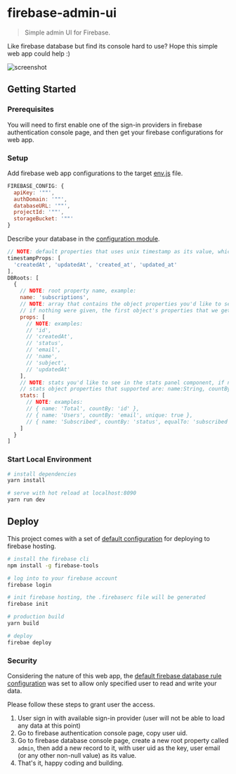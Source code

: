 # firebase-admin-ui
> Simple admin UI for Firebase.

Like firebase database but find its console hard to use? Hope this simple web app could help :)

![screenshot](https://user-images.githubusercontent.com/5327840/36336311-fb6461fe-13c9-11e8-98d3-6e7c943baa32.png)


## Getting Started

### Prerequisites

You will need to first enable one of the sign-in providers in firebase authentication console page, and then get your firebase configurations for web app.

### Setup

Add firebase web app configurations to the target [env.js](https://github.com/J1wu/firebase-admin-ui/tree/master/config) file.

```js
FIREBASE_CONFIG: {
  apiKey: '""',
  authDomain: '""',
  databaseURL: '""',
  projectId: '""',
  storageBucket: '""'
}
```

Describe your database in the [configuration module](https://github.com/J1wu/firebase-admin-ui/tree/master/config/firebase.js).

```js
// NOTE: default properties that uses unix timestamp as its value, which will be parsed into Datetime string on the page
timestampProps: [
  'createdAt', 'updatedAt', 'created_at', 'updated_at'
],
DBRoots: [
  {
    // NOTE: root property name, example:
    name: 'subscriptions',
    // NOTE: array that contains the object properties you'd like to see in the table component as the table header,
    // if nothing were given, the first object's properties that we get from this root will be used to set up table header.
    props: [
      // NOTE: examples:
      // 'id',
      // 'createdAt',
      // 'status',
      // 'email',
      // 'name',
      // 'subject',
      // 'updatedAt'
    ],
    // NOTE: stats you'd like to see in the stats panel component, if no stats were given, only the 'total' count (count by '.key') will be displayed.
    // stats object properties that supported are: name:String, countBy:String, unique:Boolean, equalTo:String
    stats: [
      // NOTE: examples:
      // { name: 'Total', countBy: 'id' },
      // { name: 'Users', countBy: 'email', unique: true },
      // { name: 'Subscribed', countBy: 'status', equalTo: 'subscribed' }
    ]
  }
]
```

### Start Local Environment

```sh
# install dependencies
yarn install

# serve with hot reload at localhost:8090
yarn run dev
```

## Deploy

This project comes with a set of [default configuration](https://github.com/J1wu/firebase-admin-ui/tree/master/firebase.json) for deploying to firebase hosting.

```sh
# install the firebase cli
npm install -g firebase-tools

# log into to your firebase account
firebase login

# init firebase hosting, the .firebaserc file will be generated
firebase init

# production build
yarn build

# deploy
firebae deploy
```

### Security

Considering the nature of this web app, the [default firebase database rule configuration](https://github.com/J1wu/firebase-admin-ui/tree/master/database.rules.json) was set to allow only specified user to read and write your data.

Please follow these steps to grant user the access.

1. User sign in with available sign-in provider (user will not be able to load any data at this point)
1. Go to firebase authentication console page, copy user uid.
1. Go to firebase database console page, create a new root property called `admin`, then add a new record to it, with user uid as the key, user email (or any other non-null value) as its value.
1. That's it, happy coding and building.
